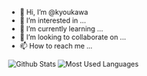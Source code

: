 - 👋 Hi, I’m @kyoukawa
- 👀 I’m interested in ...
- 🌱 I’m currently learning ...
- 💞️ I’m looking to collaborate on ...
- 📫 How to reach me ...

<!---
kyoukawa/kyoukawa is a ✨ special ✨ repository because its `README.md` (this file) appears on your GitHub profile.
You can click the Preview link to take a look at your changes.
--->

![Github Stats](https://github-readme-stats.vercel.app/api?username=kyoukawa&show_icons=true&theme=light&count_private=true)
![Most Used Languages](https://github-readme-stats.vercel.app/api/top-langs/?username=kyoukawa&theme=light&layout=compact)

